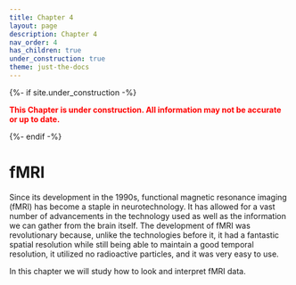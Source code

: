 ```yaml
---
title: Chapter 4
layout: page
description: Chapter 4
nav_order: 4
has_children: true
under_construction: true
theme: just-the-docs
---
```


{%- if site.under_construction -%}

<p class="warning" style="color:red">
<b><span style="color: red">This Chapter is under construction. All information may not be accurate or up to date.</span></b>
</p>
{%- endif -%}

# fMRI

Since its development in the 1990s, functional magnetic resonance imaging (fMRI) has become a staple in neurotechnology. It has allowed for a vast number of advancements in the technology used as well as the information we can gather from the brain itself. The development of fMRI was revolutionary because, unlike the technologies before it, it had a fantastic spatial resolution while still being able to maintain a good temporal resolution, it utilized no radioactive particles, and it was very easy to use.

In this chapter we will study how to look and interpret fMRI data.
